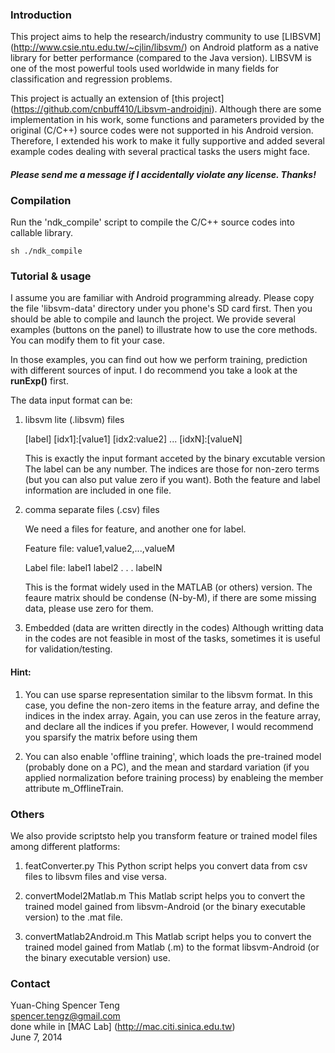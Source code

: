 ### Introduction

This project aims to help the research/industry community to use [LIBSVM] (http://www.csie.ntu.edu.tw/~cjlin/libsvm/) on Android platform as a native library for better performance (compared to the Java version).  LIBSVM is one of the most powerful tools used worldwide in many fields for classification and regression problems.

This project is actually an extension of [this project] (https://github.com/cnbuff410/Libsvm-androidjni).  Although there are some implementation in his work, some functions and parameters provided by the original (C/C++) source codes were not supported in his Android version.  Therefore, I extended his work to make it fully supportive and added several example codes dealing with several practical tasks the users might face.

#### *Please send me a message if I accidentally violate any license.  Thanks!*

### Compilation
Run the 'ndk_compile' script to compile the C/C++ source codes into callable library.

`sh ./ndk_compile`

### Tutorial & usage
I assume you are familiar with Android programming already.  Please copy the file 'libsvm-data' directory under you phone's SD card first.  Then you should be able to compile and launch the project. We provide several examples (buttons on the panel) to illustrate how to use the core methods.  You can modify them to fit your case.

In those examples, you can find out how we perform training, prediction with different sources of input.  I do recommend you take a look at the **runExp()**
first.

The data input format can be:

1. libsvm lite (.libsvm) files
 
    [label] [idx1]:[value1] [idx2:value2] ... [idxN]:[valueN]

    This is exactly the input formant acceted by the binary excutable version
    The label can be any number.
    The indices are those for non-zero terms (but you can also put value zero if you want).
    Both the feature and label information are included in one file.


2. comma separate files (.csv) files

    We need a files for feature, and another one for label.

    Feature file:
    value1,value2,...,valueM

    Label file:
    label1
    label2
    .
    .
    .
    labelN

    This is the format widely used in the MATLAB (or others) version.  The feaure matrix should be condense (N-by-M), if there are some missing data, please use zero for them.

3. Embedded (data are written directly in the codes)
    Although writting data in the codes are not feasible in most of the tasks, sometimes it is useful for validation/testing.

#### Hint:

1. You can use sparse representation similar to the libsvm format.  In this case, you define the non-zero items in the feature array, and define the indices in the index array.  Again, you can use zeros in the feature array, and declare all the indices if you prefer.  However, I would recommend you sparsify the matrix before using them

2. You can also enable 'offline training', which loads the pre-trained model (probably done on a PC), and the mean and stardard variation (if you applied normalization before training process) by enableing the member attribute m_OfflineTrain.

### Others
We also provide scriptsto help you transform feature or trained model files among different platforms:

1. featConverter.py
   This Python script helps you convert data from csv files to libsvm files and vise versa.

2. convertModel2Matlab.m
   This Matlab script helps you to convert the trained model gained from libsvm-Android (or the binary executable version) to the .mat file.

3. convertMatlab2Android.m
   This Matlab script helps you to convert the trained model gained from Matlab (.m) to the format libsvm-Android (or the binary executable version) use.

### Contact

Yuan-Ching Spencer Teng  
spencer.tengz@gmail.com  
done while in [MAC Lab] (http://mac.citi.sinica.edu.tw)   
June 7, 2014

